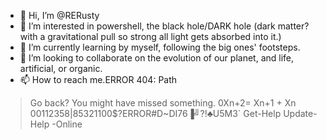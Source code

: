 - 👋 Hi, I’m @RERusty
- 👀 I’m interested in powershell, the black hole/DARK hole (dark matter? with a gravitational pull so strong all light gets absorbed into it.)
- 🌱 I’m currently learning by myself, following the big ones' footsteps.
- 💞️ I’m looking to collaborate on the evolution of our planet, and life, artificial, or organic.
- 📫 How to reach me.ERROR 404: Path 
>Go back? You might have missed something.
 0Xn+2= Xn+1 + Xn
00112358|85321100\$?ERROR#D~DI76▐╝?!♣U5M3`
  Get-Help Update-Help -Online


<!---
RERusty/RERusty is a ✨ special ✨ repository because its `README.md` (this file) appears on your GitHub profile.
You can click the Preview link to take a look at your changes.
--->
